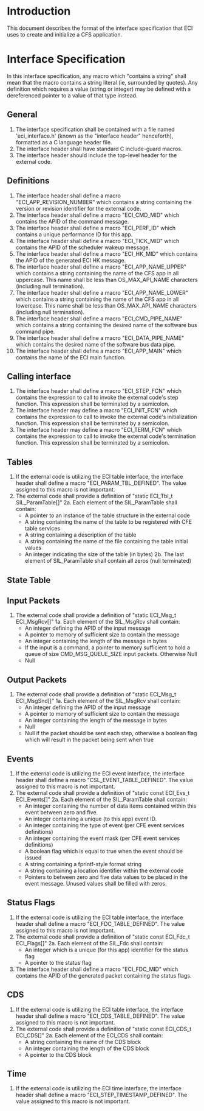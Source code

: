 
# Introduction
This document describes the format of the interface specification that ECI uses to create and initialize a CFS application. 

# Interface Specification
In this interface specification, any macro which "contains a string" shall mean that the macro contains a string literal (ie, surrounded by quotes). Any definition which requires a value (string or integer) may be defined with a dereferenced pointer to a value of that type instead.

## General
1. The interface specification shall be contained with a file named 'eci_interface.h' (known as the "interface header" henceforth), formatted as a C language header file.
2. The interface header shall have standard C include-guard macros.
3. The interface header should include the top-level header for the external code.

## Definitions
1. The interface header shall define a macro "ECI_APP_REVISION_NUMBER" which contains a string containing the version or revision identifier for the external code.
3. The interface header shall define a macro "ECI_CMD_MID" which contains the APID of the command message.
4. The interface header shall define a macro "ECI_PERF_ID" which contains a unique performance ID for this app.
5. The interface header shall define a macro "ECI_TICK_MID" which contains the APID of the scheduler wakeup message.
7. The interface header shall define a macro "ECI_HK_MID" which contains the APID of the generated ECI HK message.
8. The interface header shall define a macro "ECI_APP_NAME_UPPER" which contains a string containing the name of the CFS app in all uppercase. This name shall be less than OS_MAX_API_NAME characters (including null termination).
9. The interface header shall define a macro "ECI_APP_NAME_LOWER" which contains a string containing the name of the CFS app in all lowercase. This name shall be less than OS_MAX_API_NAME characters (including null termination).
10. The interface header shall define a macro "ECI_CMD_PIPE_NAME" which contains a string containing the desired name of the software bus command pipe.
11. The interface header shall define a macro "ECI_DATA_PIPE_NAME" which contains the desired name of the software bus data pipe.
12. The interface header shall define a macro "ECI_APP_MAIN" which contains the name of the ECI main function.

## Calling interface
1. The interface header shall define a macro "ECI_STEP_FCN" which contains the expression to call to invoke the external code's step function. This expression shall be terminated by a semicolon.
2. The interface header may define a macro "ECI_INIT_FCN" which contains the expression to call to invoke the external code's initialization function. This expression shall be terminated by a semicolon.
3. The interface header may define a macro "ECI_TERM_FCN" which contains the expression to call to invoke the external code's termination function. This expression shall be terminated by a semicolon.

## Tables
1. If the external code is utilizing the ECI table interface, the interface header shall define a macro "ECI_PARAM_TBL_DEFINED". The value assigned to this macro is not important.
2. The external code shall provide a definition of "static ECI_Tbl_t SIL_ParamTable[]" 
2a. Each element of the SIL_ParamTable shall contain:
    - A pointer to an instance of the table structure in the external code
    - A string containing the name of the table to be registered with CFE table services
    - A string containing a description of the table 
    - A string containing the name of the file containing the table initial values
    - An integer indicating the size of the table (in bytes)
2b. The last element of SIL_ParamTable shall contain all zeros (null terminated)

## State Table

## Input Packets
1. The external code shall provide a definition of "static ECI_Msg_t ECI_MsgRcv[]" 
1a. Each element of the SIL_MsgRcv shall contain:
    - An integer defining the APID of the input message
    - A pointer to memory of sufficient size to contain the message
    - An integer containing the length of the message in bytes
    - If the input is a command, a pointer to memory sufficient to hold a queue of size CMD_MSG_QUEUE_SIZE input packets. Otherwise Null
    - Null

## Output Packets
1. The external code shall provide a definition of "static ECI_Msg_t ECI_MsgSnd[]" 
1a. Each element of the SIL_MsgRcv shall contain:
    - An integer defining the APID of the input message
    - A pointer to memory of sufficient size to contain the message
    - An integer containing the length of the message in bytes
    - Null
    - Null if the packet should be sent each step, otherwise a boolean flag which will result in the packet being sent when true
    
## Events
1. If the external code is utilizing the ECI event interface, the interface header shall define a macro "CSL_EVENT_TABLE_DEFINED". The value assigned to this macro is not important.
2. The external code shall provide a definition of "static const ECI_Evs_t ECI_Events[]" 
2a. Each element of the SIL_ParamTable shall contain:
    - An integer containing the number of data items contained within this event between zero and five.
    - An integer containing a unique (to this app) event ID.
    - An integer containing the type of event (per CFE event services definitions)
    - An integer containing the event mask (per CFE event services definitions)
    - A boolean flag which is equal to true when the event should be issued
    - A string containing a fprintf-style format string
    - A string containing a location identifier within the external code
    - Pointers to between zero and five data values to be placed in the event message. Unused values shall be filled with zeros.
    
## Status Flags
1. If the external code is utilizing the ECI table interface, the interface header shall define a macro "ECI_FDC_TABLE_DEFINED". The value assigned to this macro is not important.
2. The external code shall provide a definition of "static const ECI_Fdc_t ECI_Flags[]" 
2a. Each element of the SIL_Fdc shall contain:
    - An integer which is a unique (for this app) identifier for the status flag
    - A pointer to the status flag
3. The interface header shall define a macro "ECI_FDC_MID" which contains the APID of the generated packet containing the status flags.

## CDS
1. If the external code is utilizing the ECI table interface, the interface header shall define a macro "ECI_CDS_TABLE_DEFINED". The value assigned to this macro is not important.
2. The external code shall provide a definition of "static const ECI_CDS_t ECI_CDS[]" 
2a. Each element of the ECI_CDS shall contain:
    - A string containing the name of the CDS block
    - An integer containing the length of the CDS block
    - A pointer to the CDS block

## Time
1. If the external code is utilizing the ECI time interface, the interface header shall define a macro "ECI_STEP_TIMESTAMP_DEFINED". The value assigned to this macro is not important.

